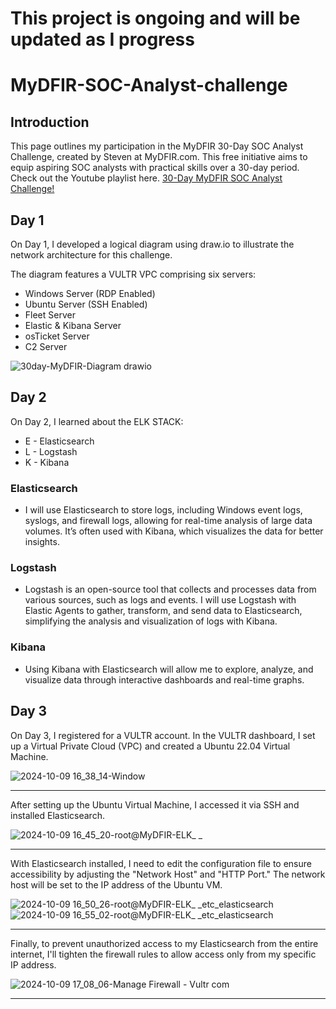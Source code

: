 # This project is ongoing and will be updated as I progress

# MyDFIR-SOC-Analyst-challenge

## Introduction

This page outlines my participation in the MyDFIR 30-Day SOC Analyst Challenge, created by Steven at MyDFIR.com. This free initiative aims to equip aspiring SOC analysts with practical skills over a 30-day period.
Check out the Youtube playlist here. [30-Day MyDFIR SOC Analyst Challenge!](https://www.youtube.com/watch?v=tXwMoBbrkYw&list=PLG6KGSNK4PuBb0OjyDIdACZnb8AoNBeq6&index=5)

## Day 1
On Day 1, I developed a logical diagram using draw.io to illustrate the network architecture for this challenge.

The diagram features a VULTR VPC comprising six servers:

- Windows Server (RDP Enabled)
- Ubuntu Server (SSH Enabled)
- Fleet Server
- Elastic & Kibana Server
- osTicket Server
- C2 Server

![30day-MyDFIR-Diagram drawio](https://github.com/user-attachments/assets/98019d97-aff6-4206-ad70-0665732799a6)

## Day 2
On Day 2, I learned about the ELK STACK:
- E - Elasticsearch
- L - Logstash
- K - Kibana

### Elasticsearch 
- I will use Elasticsearch to store logs, including Windows event logs, syslogs, and firewall logs, allowing for real-time analysis of large data volumes. It’s often used with Kibana, which visualizes the data for better insights.

### Logstash
- Logstash is an open-source tool that collects and processes data from various sources, such as logs and events. I will use Logstash with Elastic Agents to gather, transform, and send data to Elasticsearch, simplifying the analysis and visualization of logs with Kibana.

### Kibana
- Using Kibana with Elasticsearch will allow me to explore, analyze, and visualize data through interactive dashboards and real-time graphs.


## Day 3
On Day 3, I registered for a VULTR account. In the VULTR dashboard, I set up a Virtual Private Cloud (VPC) and created a Ubuntu 22.04 Virtual Machine.

![2024-10-09 16_38_14-Window](https://github.com/user-attachments/assets/e75c0d8c-5e7b-482e-9e7d-48cd7b2b574c)

---

After setting up the Ubuntu Virtual Machine, I accessed it via SSH and installed Elasticsearch.

![2024-10-09 16_45_20-root@MyDFIR-ELK_ _](https://github.com/user-attachments/assets/e461d8ec-8a5d-4f4b-9266-e3e2fe100a49)

---

With Elasticsearch installed, I need to edit the configuration file to ensure accessibility by adjusting the "Network Host" and "HTTP Port." The network host will be set to the IP address of the Ubuntu VM.

![2024-10-09 16_50_26-root@MyDFIR-ELK_ _etc_elasticsearch](https://github.com/user-attachments/assets/20331012-924f-492c-8add-84f4a25bb295)
![2024-10-09 16_55_02-root@MyDFIR-ELK_ _etc_elasticsearch](https://github.com/user-attachments/assets/40ed1fcf-31e4-4c0b-b1b7-a1cd48c8f30f)

---

Finally, to prevent unauthorized access to my Elasticsearch from the entire internet, I'll tighten the firewall rules to allow access only from my specific IP address.

![2024-10-09 17_08_06-Manage Firewall - Vultr com](https://github.com/user-attachments/assets/91d4a457-910f-44e2-8c0a-d3774e318ebc)

---

<!--Logs from the Windows and Ubuntu servers will be forwarded to the Elastic & Kibana server via designated agents.


---

<details>
<summary> </summary>

